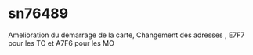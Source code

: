 # sn76489
Amelioration du demarrage de la carte, 
Changement des adresses , E7F7 pour les TO et A7F6 pour les MO
